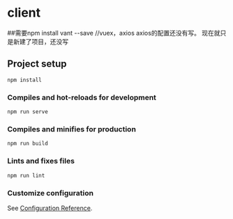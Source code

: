 # client
##需要npm install vant --save //vuex，axios  axios的配置还没有写。 现在就只是新建了项目，还没写
## Project setup
```
npm install
```

### Compiles and hot-reloads for development
```
npm run serve
```

### Compiles and minifies for production
```
npm run build
```

### Lints and fixes files
```
npm run lint
```

### Customize configuration
See [Configuration Reference](https://cli.vuejs.org/config/).
